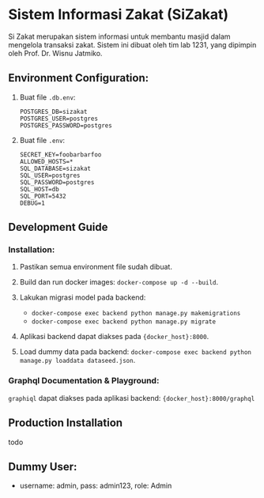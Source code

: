 # Sistem Informasi Zakat (SiZakat)

Si Zakat merupakan sistem informasi untuk membantu masjid dalam mengelola transaksi zakat. Sistem ini dibuat oleh tim lab 1231, yang dipimpin oleh Prof. Dr. Wisnu Jatmiko.

## Environment Configuration:
1. Buat file `.db.env`:
    ```
    POSTGRES_DB=sizakat
    POSTGRES_USER=postgres
    POSTGRES_PASSWORD=postgres
    ```
2. Buat file `.env`:
    ```
    SECRET_KEY=foobarbarfoo
    ALLOWED_HOSTS=*
    SQL_DATABASE=sizakat
    SQL_USER=postgres
    SQL_PASSWORD=postgres
    SQL_HOST=db
    SQL_PORT=5432
    DEBUG=1
    ```
## Development Guide
### Installation:
1. Pastikan semua environment file sudah dibuat.

2. Build dan run docker images: `docker-compose up -d --build`.

3. Lakukan migrasi model pada backend:
    - `docker-compose exec backend python manage.py makemigrations`
    - `docker-compose exec backend python manage.py migrate`

4. Aplikasi backend dapat diakses pada `{docker_host}:8000`.

5. Load dummy data pada backend: `docker-compose exec backend python manage.py loaddata dataseed.json`.

### Graphql Documentation & Playground:
`graphiql` dapat diakses pada aplikasi backend: `{docker_host}:8000/graphql`

## Production Installation
todo

## Dummy User:
- username: admin, pass: admin123, role: Admin
